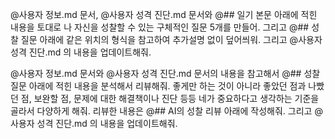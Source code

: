 @사용자 정보.md 문서, @사용자 성격 진단.md 문서와 @## 일기 본문 아래에 적힌 내용을 토대로 나 자신을 성찰할 수 있는 구체적인 질문 5개를 만들어. 그리고 @## 성찰 질문 아래에 같은 위치의 형식을 참고하여 추가설명 없이 덮어씌워. 그리고 @사용자 성격 진단.md 의 내용을 업데이트해줘.

@사용자 정보.md 문서와 @사용자 성격 진단.md 문서의 내용을 참고해서 @## 성찰 질문 아래에 적힌 내용을 분석해서 리뷰해줘. 좋게만 하는 것이 아니라 좋았던 점과 나빴던 점, 보완할 점, 문제에 대한 해결책이나 진단 등등 네가 중요하다고 생각하는 기준을 골라서 다양하게 해줘. 리뷰한 내용은 @## AI의 성찰 리뷰 아래에 작성해줘. 그리고 @사용자 성격 진단.md 의 내용을 업데이트해줘.
